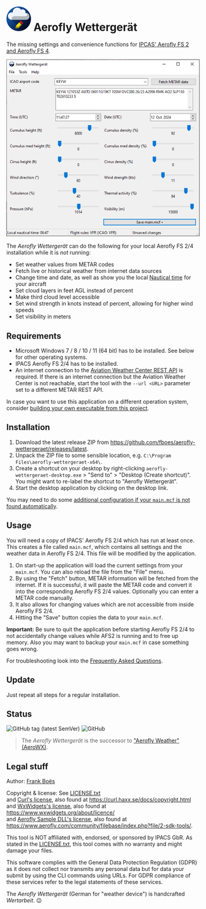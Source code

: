 # ![](docs/favicon-64x64.png) Aerofly Wettergerät

The missing settings and convenience functions for [IPCAS' Aerofly FS 2 and Aerofly FS 4](https://www.aerofly.com/).

![Aerofly Wettergerät Desktop Application](docs/aerofly-wx-desktop.png)

The <i>Aerofly Wettergerät</i> can do the following for your local Aerofly FS 2/4 installation while it is _not_ running:

-   Set weather values from METAR codes
-   Fetch live or historical weather from internet data sources
-   Change time and date, as well as show you the local [Nautical time](https://en.wikipedia.org/wiki/Nautical_time) for your aircraft
-   Set cloud layers in feet AGL instead of percent
-   Make third cloud level accessible
-   Set wind strength in knots instead of percent, allowing for higher wind speeds
-   Set visibility in meters

## Requirements

-   Microsoft Windows 7 / 8 / 10 / 11 (64 bit) has to be installed. See below for other operating systems.
-   IPACS Aerofly FS 2/4 has to be installed.
-   An internet connection to the [Aviation Weather Center REST API](https://aviationweather.gov/) is required. If there is an internet connection but the Aviation Weather Center is not reachable, start the tool with the `--url <URL>` parameter set to a different METAR REST API.

In case you want to use this application on a different operation system, consider [building your own executable from this project](CONTRIBUTING.md).

## Installation

1. Download the latest release ZIP from https://github.com/fboes/aerofly-wettergeraet/releases/latest.
2. Unpack the ZIP file to some sensible location, e.g. `C:\Program Files\aerofly-wettergeraet-x64\`.
3. Create a shortcut on your desktop by right-clicking `aerofly-wettergeraet-desktop.exe` > "Send to" > "Desktop (Create shortcut)".  
   You might want to re-label the shortcut to "Aerofly Wettergerät".
4. Start the desktop application by clicking on the desktop link.

You may need to do some [additional configuration if your `main.mcf` is not found automatically](docs/configuration.md).

## Usage

You will need a copy of IPACS' Aerofly FS 2/4 which has run at least once. This creates a file called `main.mcf`, which contains all settings and the weather data in Aerofly FS 2/4. This file will be modified by the application.

1. On start-up the application will load the current settings from your `main.mcf`. You can also reload the file from the "File" menu.
2. By using the "Fetch" button, METAR information will be fetched from the internet. If it is successful, it will paste the METAR code and convert it into the corresponding Aerofly FS 2/4 values. Optionally you can enter a METAR code manually.
3. It also allows for changing values which are not accessible from inside Aerofly FS 2/4.
4. Hitting the "Save" button copies the data to your `main.mcf`.

**Important:** Be sure to quit the application before starting Aerofly FS 2/4 to not accidentally change values while AFS2 is running and to free up memory. Also you may want to backup your `main.mcf` in case something goes wrong.

For troubleshooting look into the [Frequently Asked Questions](docs/faq.md).

## Update

Just repeat all steps for a regular installation.

## Status

![GitHub tag (latest SemVer)](https://img.shields.io/github/tag/fboes/aerofly-wettergeraet.svg)
![GitHub](https://img.shields.io/github/license/fboes/aerofly-wettergeraet.svg)

> The <i>Aerofly Wettergerät</i> is the successor to ["Aerofly Weather" (AeroWX)](https://github.com/fboes/aerofly-weather/).

## Legal stuff

Author: [Frank Boës](https://3960.org)

Copyright & license: See [LICENSE.txt](LICENSE.txt)  
and [Curl's license](docs/LICENSE-curl.txt), also found at https://curl.haxx.se/docs/copyright.html  
and [WxWidgets's license](docs/LICENSE-wxwidgets.txt), also found at https://www.wxwidgets.org/about/licence/  
and [Aerofly Sample DLL's license](docs/LICENSE-aerofly.txt), also found at https://www.aerofly.com/community/filebase/index.php?file/2-sdk-tools/.

This tool is NOT affiliated with, endorsed, or sponsored by IPACS GbR. As stated in the [LICENSE.txt](LICENSE.txt), this tool comes with no warranty and might damage your files.

This software complies with the General Data Protection Regulation (GDPR) as it does not collect nor transmits any personal data but for data your submit by using the CLI commands using URLs. For GDPR compliance of these services refer to the legal statements of these services.

The <i>Aerofly Wettergerät</i> (German for "weather device") is handcrafted <i>Wertarbeit</i>. 😉
